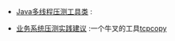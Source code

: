 - [ Java多线程压测工具类](http://my.oschina.net/feichexia/blog/476405) :

- [业务系统压测实践建议](http://my.oschina.net/feichexia/blog/477523) :一个牛叉的工具[tcpcopy](https://github.com/session-replay-tools/tcpcopy)